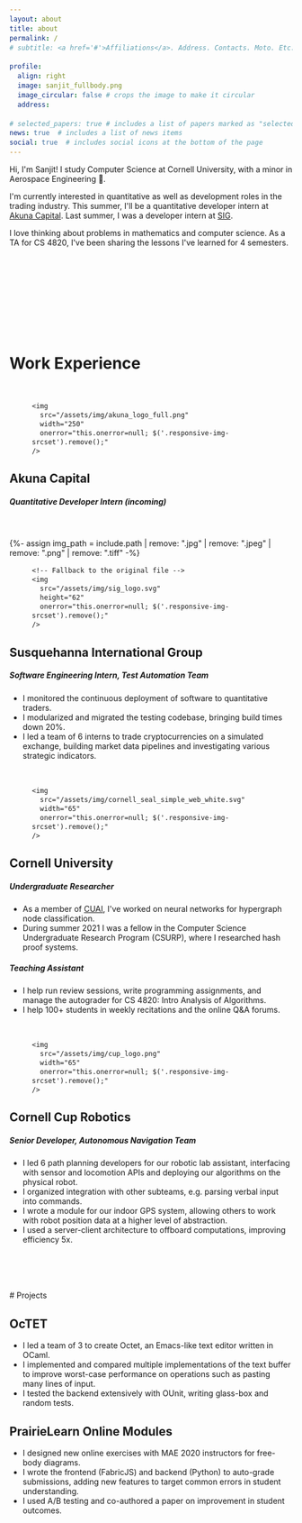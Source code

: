 ```yaml
---
layout: about
title: about
permalink: /
# subtitle: <a href='#'>Affiliations</a>. Address. Contacts. Moto. Etc.

profile:
  align: right
  image: sanjit_fullbody.png
  image_circular: false # crops the image to make it circular
  address:

# selected_papers: true # includes a list of papers marked as "selected={true}"
news: true  # includes a list of news items
social: true  # includes social icons at the bottom of the page
---
```


Hi, I'm Sanjit! I study Computer Science at Cornell University, with a minor in Aerospace Engineering 🚀.

I'm currently interested in quantitative as well as development roles in the trading industry. This summer, I'll be a quantitative developer intern at [Akuna Capital](https://akunacapital.com/). Last summer, I was a developer intern at [SIG](https://sig.com).

I love thinking about problems in mathematics and computer science. As a TA for CS 4820, I've been sharing the lessons I've learned for 4 semesters.

<br>
<br>
<br>
<br>
<br>
<br>
<br>
<br>

# Work Experience
<br>


<div class="float-right">

<figure>

  <picture>

    <img 
      src="/assets/img/akuna_logo_full.png"
      width="250"
      onerror="this.onerror=null; $('.responsive-img-srcset').remove();"
    />

  </picture>

</figure>

</div>

## Akuna Capital
##### Quantitative Developer Intern (incoming)

<br>

<br>


<div class="profile float-right">
    {%- assign img_path = include.path | remove: ".jpg" | remove: ".jpeg" | remove: ".png" | remove: ".tiff" -%}

<figure>

  <picture>

    <!-- Fallback to the original file -->
    <img 
      src="/assets/img/sig_logo.svg"
      height="62"
      onerror="this.onerror=null; $('.responsive-img-srcset').remove();"
    />

  </picture>

</figure>

</div>

## Susquehanna International Group
##### Software Engineering Intern, Test Automation Team
* I monitored the continuous deployment of software to quantitative traders.
* I modularized and migrated the testing codebase, bringing build times down 20%.
* I led a team of 6 interns to trade cryptocurrencies on a simulated exchange, building market data pipelines and investigating various strategic indicators.

<br>

<div class="float-right">

<figure>

  <picture>

    <img 
      src="/assets/img/cornell_seal_simple_web_white.svg"
      width="65"
      onerror="this.onerror=null; $('.responsive-img-srcset').remove();"
    />

  </picture>

</figure>

</div>

## Cornell University
##### Undergraduate Researcher
* As a member of [CUAI](https://cuai.github.io/), I've worked on neural networks for hypergraph node classification.
* During summer 2021 I was a fellow in the Computer Science Undergraduate Research Program (CSURP), where I researched hash proof systems.

##### Teaching Assistant
* I help run review sessions, write programming assignments, and manage the autograder for CS 4820: Intro Analysis of Algorithms.
* I help 100+ students in weekly recitations and the online Q&A forums.


<br>

<div class="float-right">

<figure>

  <picture>

    <img 
      src="/assets/img/cup_logo.png"
      width="65"
      onerror="this.onerror=null; $('.responsive-img-srcset').remove();"
    />

  </picture>

</figure>
</div>

## Cornell Cup Robotics <a href="https://github.com/cornell-cup/C1C0_path_planning"><i class="fab fa-github"></i></a>
##### Senior Developer, Autonomous Navigation Team
* I led 6 path planning developers for our robotic lab assistant, interfacing with sensor and locomotion APIs and deploying our algorithms on the physical robot.
* I organized integration with other subteams, e.g. parsing verbal input into commands.
* I wrote a module for our indoor GPS system, allowing others to work with robot position data at a higher level of abstraction.
* I used a server-client architecture to offboard computations, improving efficiency 5x.


<br>
<br>
<br>
<br>
# Projects
<br>


## OcTET <a href="https://github.com/SanjitBasker/octet-public"><i class="fab fa-github"></i></a>
* I led a team of 3 to create Octet, an Emacs-like text editor written in OCaml.
* I implemented and compared multiple implementations of the text buffer to improve worst-case performance on operations such as pasting many lines of input.
* I tested the backend extensively with OUnit, writing glass-box and random tests.


## PrairieLearn Online Modules <a href="https://github.com/PrairieLearn/PrairieLearn/pull/4466"><i class="fab fa-github"></i></a>
* I designed new online exercises with MAE 2020 instructors for free-body diagrams.
* I wrote the frontend (FabricJS) and backend (Python) to auto-grade submissions, adding new features to target common errors in student understanding.
* I used A/B testing and co-authored a paper on improvement in student outcomes.
<br>
<br>
<br>
<br>